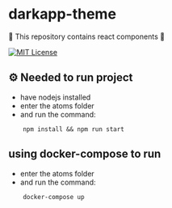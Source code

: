 # darkapp-theme

:crystal_ball: This repository contains react components :bookmark_tabs:

[![MIT License](https://img.shields.io/badge/License-MIT-green.svg)]()

## :gear: Needed to run project

- have nodejs installed
- enter the atoms folder
- and run the command:

```
    npm install && npm run start
```

## using docker-compose to run

- enter the atoms folder
- and run the command:

```
    docker-compose up
```
